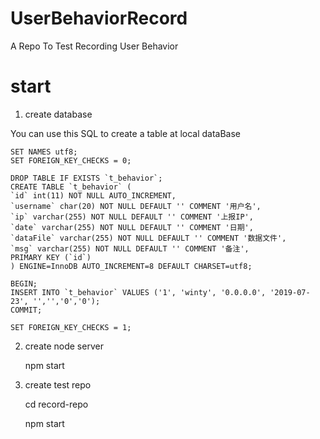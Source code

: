 # UserBehaviorRecord
A Repo To Test Recording User Behavior

# start
1. create database

You can use this SQL to create a table at local dataBase

    SET NAMES utf8;
    SET FOREIGN_KEY_CHECKS = 0;

    DROP TABLE IF EXISTS `t_behavior`;
    CREATE TABLE `t_behavior` (
    `id` int(11) NOT NULL AUTO_INCREMENT,
    `username` char(20) NOT NULL DEFAULT '' COMMENT '用户名',
    `ip` varchar(255) NOT NULL DEFAULT '' COMMENT '上报IP',
    `date` varchar(255) NOT NULL DEFAULT '' COMMENT '日期',
    `dataFile` varchar(255) NOT NULL DEFAULT '' COMMENT '数据文件',
    `msg` varchar(255) NOT NULL DEFAULT '' COMMENT '备注',
    PRIMARY KEY (`id`)
    ) ENGINE=InnoDB AUTO_INCREMENT=8 DEFAULT CHARSET=utf8;

    BEGIN;
    INSERT INTO `t_behavior` VALUES ('1', 'winty', '0.0.0.0', '2019-07-23', '','','0','0');
    COMMIT;

    SET FOREIGN_KEY_CHECKS = 1;

2. create node server

    npm start

3. create test repo

    cd record-repo
    
    npm start